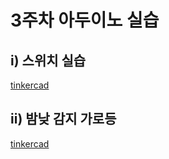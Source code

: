 3주차 아두이노 실습
===============

i) 스위치 실습
------------
[tinkercad](https://www.tinkercad.com/things/5hjOgtFvI0E-)


ii) 밤낮 감지 가로등
----------------
[tinkercad](https://www.tinkercad.com/things/aOvxyNDqdfM-)
